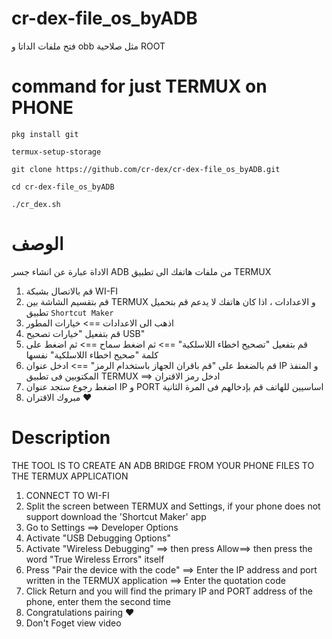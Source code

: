 # cr-dex-file_os_byADB
فتح ملفات الداتا و obb مثل صلاحية ROOT 


# command for just TERMUX on PHONE
`pkg install git`

`termux-setup-storage`

`git clone https://github.com/cr-dex/cr-dex-file_os_byADB.git`

`cd cr-dex-file_os_byADB`

`./cr_dex.sh`


# الوصف
الاداة عبارة عن انشاء جسر ADB من ملفات هاتفك الى  تطبيق TERMUX
1.  قم بالاتصال بشبكة WI-FI
2.  قم بتقسيم الشاشة بين TERMUX و الاعدادات ، اذا كان هاتفك لا يدعم قم بتحميل تطبيق `Shortcut Maker`
3.  اذهب الى الاعدادات ==> خيارات المطور
4. قم بتفعيل "خيارات تصحيح USB"
5. قم بتفعيل "تصحيح اخطاء اللاسلكية" ==> ثم اضغط سماح ==> ثم اضغط على كلمة "صحيح اخطاء اللاسلكية" نفسها
6. قم بالضغط على "قم باقران الجهاز باستخدام الرمز" ==> ادخل عنوان IP و المنفذ المكتوبين فى تطبيق TERMUX ==> ادخل رمز الاقتران
7. اضغط رجوع ستجد عنوان IP و PORT اساسيين للهاتف قم بإدخالهم فى المرة الثانية
8. مبروك الاقتران ❤

# Description
THE TOOL IS TO CREATE AN ADB BRIDGE FROM YOUR PHONE FILES TO THE TERMUX APPLICATION
1. CONNECT TO WI-FI
2. Split the screen between TERMUX and Settings, if your phone does not support download the 'Shortcut Maker' app
3. Go to Settings ==> Developer Options
4. Activate "USB Debugging Options"
5. Activate "Wireless Debugging" ==> then press Allow==> then press the word "True Wireless Errors" itself
6. Press "Pair the device with the code" ==> Enter the IP address and port written in the TERMUX application ==> Enter the quotation code
7. Click Return and you will find the primary IP and PORT address of the phone, enter them the second time
8. Congratulations pairing ❤
9. Don't Foget view video
